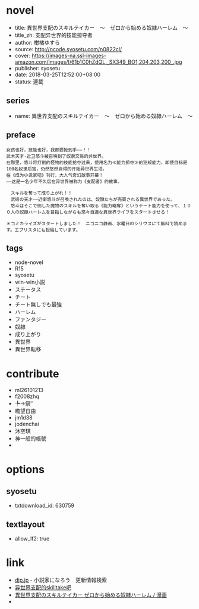 # novel

- title: 異世界支配のスキルテイカー　～　ゼロから始める奴隷ハーレム　～
- title_zh: 支配异世界的技能掠夺者
- author: 柑橘ゆすら
- source: http://ncode.syosetu.com/n0822cl/
- cover: https://images-na.ssl-images-amazon.com/images/I/61b1C0hZdQL._SX349_BO1,204,203,200_.jpg
- publisher: syosetu
- date: 2018-03-25T12:52:00+08:00
- status: 連載

## series

- name: 異世界支配のスキルテイカー　～　ゼロから始める奴隷ハーレム　～

## preface


```
女孩也好，技能也好，我都要抢到手——！！
武术天才·近卫悠斗被召唤到了奴隶交易的异世界。
在那里，悠斗将打倒的怪物的技能抢夺过来，使用名为≪能力掠夺≫的犯规能力，即使目标是100名奴隶后宫，仍然悠然自得的开始异世界生活。
在《成为小说家吧》刊行，大人气奇幻故事开幕！
——这是一名少年不久后在异世界被称为《支配者》的故事。

　スキルを奪って成り上がれ！！
　武術の天才――近衛悠斗が召喚されたのは、奴隷たちが売買される異世界であった。
　悠斗はそこで倒した魔物のスキルを奪い取る《能力略奪》というチート能力を使って、１００人の奴隷ハーレムを目指しながらも悠々自適な異世界ライフをスタートさせる！　

＊コミカライズがスタートしました！　ニコニコ静画、水曜日のシリウスにて無料で読めます。エブリスタにも投稿しています。
```

## tags

- node-novel
- R15
- syosetu
- win-win小説
- ステータス
- チート
- チート無しでも最強
- ハーレム
- ファンタジー
- 奴隷
- 成り上がり
- 異世界
- 異世界転移

# contribute

- ml26101213
- f2008zhq
- ╄→祭″
- 瞻望自由
- jm1d38
- jodenchai
- 沐空琪
- 神一般的帳號
- 

# options

## syosetu

- txtdownload_id: 630759

## textlayout

- allow_lf2: true

# link

- [dip.jp](https://narou.dip.jp/search.php?text=n0822cl&novel=all&genre=all&new_genre=all&length=0&down=0&up=100) - 小説家になろう　更新情報検索
- [异世界支配的skilltake吧](https://tieba.baidu.com/f?kw=%E5%BC%82%E4%B8%96%E7%95%8C%E6%94%AF%E9%85%8D%E7%9A%84skilltake&ie=utf-8 "异世界支配的skilltake")
- [異世界支配のスキルテイカー ゼロから始める奴隷ハーレム / 漫画](http://seiga.nicovideo.jp/comic/21881)
- 


